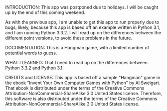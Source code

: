 INTRODUCTION: This app was postponed due to holidays. I will be caught up by the end of this coming weekend.

As with the previous app, I am unable to get this app to run properly due to bugs; likely, because this app is based off an example written in Python 3.1, and I am running Python 3.3.2. I will read up on the differences between the different point versions, to avoid these problems in the future.

DOCUMENTATION: This is a Hangman game, with a limited number of potential words to guess.

WHAT I LEARNED: That I need to read up on the differences between Python 3.3.2 and Python 3.1.

CREDITS and LICENSE: This app is based off a sample "Hangman" game in the ebook "Invent Your Own Computer Games with Python" by Al Sweigart. That ebook is distributed under the terms of the Creative Commons Attribution-NonCommercial-ShareAlike 3.0 United States license. Therefore, this software is also distributed under the terms of the Creative Commons Attribution-NonCommercial-ShareAlike 3.0 United States license.

